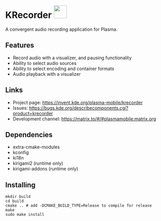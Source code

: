 <!--
- SPDX-FileCopyrightText: 2020 Jonah Brüchert <jbb@kaidan.im>
- SPDX-License-Identifier: GPL-3.0-or-later
-->

# KRecorder <img src="logo.png" width="40"/>
A convergent audio recording application for Plasma.

## Features
* Record audio with a visualizer, and pausing functionality
* Ability to select audio sources
* Ability to select encoding and container formats
* Audio playback with a visualizer

## Links
* Project page: https://invent.kde.org/plasma-mobile/krecorder
* Issues: https://bugs.kde.org/describecomponents.cgi?product=krecorder
* Development channel: https://matrix.to/#/#plasmamobile:matrix.org

## Dependencies

* extra-cmake-modules
* kconfig
* ki18n
* kirigami2 (runtime only)
* kirigami-addons (runtime only)

## Installing
```
mkdir build
cd build
cmake .. # add -DCMAKE_BUILD_TYPE=Release to compile for release
make
sudo make install
```
